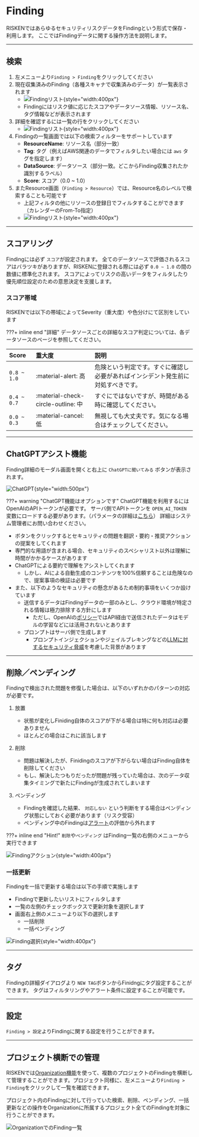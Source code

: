 # Finding
RISKENではあらゆるセキュリティリスクデータをFindingという形式で保存・利用します。
ここではFindingデータに関する操作方法を説明します。

---

## 検索

1. 左メニューより`Finding > Finding`をクリックしてください
2. 現在収集済みのFinding（各種スキャナで収集済みのデータ）が一覧表示されます
    - ![Findingリスト](/img/risken/finding_list.png){style="width:400px"}
    - Findingにはリスク値に応じたスコアやデータソース情報、リソース名、タグ情報などが表示されます
3. 詳細を確認するには一覧の行をクリックしてください
    - ![Findingリスト](/img/risken/finding_detail.png){style="width:400px"}
4. Findingの一覧画面では以下の検索フィルターをサポートしています
    - **ResourceName**: リソース名（部分一致）
    - **Tag**: タグ（例えばAWS関連のデータでフィルタしたい場合には `aws` タグを指定します）
    - **DataSource**: データソース（部分一致。どこからFinding収集されたか識別するラベル）
    - **Score**: スコア（0.0 ~ 1.0）
5. またResource画面（`Finding > Resource`）では、Resource名のレベルで検索することも可能です
    - 上記フィルタの他にリソースの登録日でフィルタすることができます（カレンダーのFrom-To指定）
    - ![Findingリスト](/img/risken/finding_resource.png){style="width:400px"}

---

## スコアリング

Findingには必ず `スコア`が設定されます。
全てのデータソースで評価されるスコアはバラツキがありますが、RISKENに登録される際には必ず `0.0 ~ 1.0` の間の数値に標準化されます。
スコアによってリスクの高いデータをフィルタしたり優先順位設定のための意思決定を支援します。


### スコア帯域

RISKENでは以下の帯域によってSeverity（重大度）や色分けにて区別をしています

???+ inline end "詳細"
    データソースごとの詳細なスコア判定については、各データソースのページを参照してください。

| Score       | 重大度                              | 説明                                                                   |
| :---------- | :--------------------------------- | :-------------------------------------------------------------------- |
| `0.8 ~ 1.0` | :material-alert:                高 | 危険という判定です。すぐに確認し必要があればインシデント発生前に対処すべきです。    |
| `0.4 ~ 0.7` | :material-check-circle-outline: 中 | すぐにではないですが、時間がある時に確認してください。                      　  |
| `0.0 ~ 0.3` | :material-cancel:               低 | 無視しても大丈夫です。気になる場合はチェックしてください。                       |

---

## ChatGPTアシスト機能

Finding詳細のモーダル画面を開くと右上に `ChatGPTに聞いてみる` ボタンが表示されます。

![ChatGPT](/img/risken/finding_openai.png){style="width:500px"}

???+ warning "ChatGPT機能はオプションです"
    ChatGPT機能を利用するにはOpenAIのAPIトークンが必要です。
    サーバ側でAPIトークンを `OPEN_AI_TOKEN` 変数にロードする必要があります。（パラメータの詳細は[こちら](/admin/param_core/)）
    詳細はシステム管理者にお問い合わせください。

- ボタンをクリックするとセキュリティの問題を翻訳・要約・推奨アクションの提案をしてくれます
- 専門的な用語が含まれる場合、セキュリティのスペシャリスト以外は理解に時間がかかるケースがあります
- ChatGPTによる要約で理解をアシストしてくれます
    - しかし、AIによる自動生成のコンテンツを100%信頼することは危険なので、提案事項の検証は必要です
- また、以下のようなセキュリティの懸念があるため制約事項をいくつか設けています
    - 送信するデータはFindingデータの一部のみとし、クラウド環境が特定される情報は極力排除する方針にします
        - ただし、OpenAIの[ポリシー](https://openai.com/policies/api-data-usage-policies)ではAPI経由で送信されたデータはモデルの学習などには活用されないとあります
    - プロンプトはサーバ側で生成します
        - プロンプトインジェクションやジェイルブレキングなどの[LLMに対するセキュリティ脅威](https://github.com/dair-ai/Prompt-Engineering-Guide/blob/main/guides/prompts-adversarial.md)を考慮した背景があります

---

## 削除／ペンディング

Findingで検出された問題を修復した場合は、以下のいずれかのパターンの対応が必要です。

1. 放置
    - 状態が変化しFiniding自体のスコアが下がる場合は特に何も対応は必要ありません
    - ほとんどの場合はこれに該当します

2. 削除
    - 問題は解決したが、Finidingのスコアが下がらない場合はFinding自体を削除してください
    - もし、解決したつもりだったが問題が残っていた場合は、次のデータ収集タイミングで新たにFindingが生成されてしまいます

3. ペンディング
    - Findingを確認した結果、 `対応しない` という判断をする場合はペンディング状態にしておく必要があります（リスク受容）
    - ペンディング中のFindingは[アラート](/risken/alert/)の評価から外れます

???+ inline end "Hint!"
    `削除`や`ペンディング` はFinding一覧の右側のメニューから実行できます

![Findingアクション](/img/risken/finding_action.png){style="width:400px"}


### 一括更新

Findingを一括で更新する場合は以下の手順で実施します

- Findingで更新したいリストにフィルタします
- 一覧の左側のチェックボックスで更新対象を選択します
- 画面右上側のメニューより以下の選択します
    - 一括削除
    - 一括ペンディング

![Finding選択](/img/risken/finding_selected.png){style="width:400px"}

---

## タグ

Findingの詳細ダイアログより `NEW TAG`ボタンからFinidngにタグ設定することができます。
タグはフィルタリングやアラート条件に設定することが可能です。

---


## 設定

`Finding > 設定`よりFindingに関する設定を行うことができます。

---

## プロジェクト横断での管理

RISKENでは[Organization機能](/risken/organization/)を使って、複数のプロジェクトのFindingを横断して管理することができます。プロジェクト同様に、左メニューより`Finding > Finding`をクリックして一覧を確認できます。

プロジェクト内のFindingに対して行っていた検索、削除、ペンディング、一括更新などの操作をOrganizationに所属するプロジェクト全てのFindingを対象に行うことができます。


![OrganizationでのFinding一覧](/img/risken/finding_organization.png)